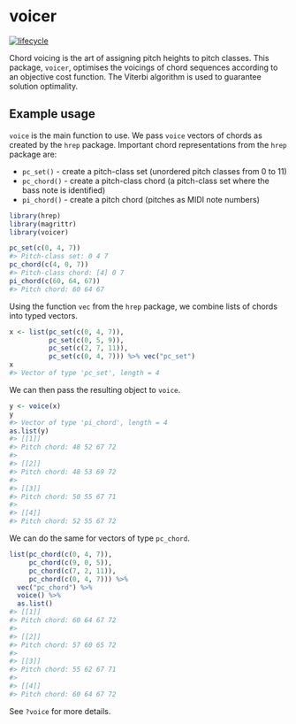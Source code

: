 
# voicer

[![lifecycle](https://img.shields.io/badge/lifecycle-experimental-orange.svg)](https://www.tidyverse.org/lifecycle/#experimental)

Chord voicing is the art of assigning pitch heights to pitch classes.
This package, `voicer`, optimises the voicings of chord sequences
according to an objective cost function. The Viterbi algorithm is used
to guarantee solution optimality.

## Example usage

`voice` is the main function to use. We pass `voice` vectors of chords
as created by the `hrep` package. Important chord representations from
the `hrep` package are:

  - `pc_set()` - create a pitch-class set (unordered pitch classes from
    0 to 11)
  - `pc_chord()` - create a pitch-class chord (a pitch-class set where
    the bass note is identified)
  - `pi_chord()` - create a pitch chord (pitches as MIDI note numbers)

<!-- end list -->

``` r
library(hrep)
library(magrittr)
library(voicer)

pc_set(c(0, 4, 7))
#> Pitch-class set: 0 4 7
pc_chord(c(4, 0, 7))
#> Pitch-class chord: [4] 0 7
pi_chord(c(60, 64, 67))
#> Pitch chord: 60 64 67
```

Using the function `vec` from the `hrep` package, we combine lists of
chords into typed vectors.

``` r
x <- list(pc_set(c(0, 4, 7)), 
          pc_set(c(0, 5, 9)),
          pc_set(c(2, 7, 11)), 
          pc_set(c(0, 4, 7))) %>% vec("pc_set")
x
#> Vector of type 'pc_set', length = 4
```

We can then pass the resulting object to `voice`.

``` r
y <- voice(x)
y 
#> Vector of type 'pi_chord', length = 4
as.list(y)
#> [[1]]
#> Pitch chord: 48 52 67 72
#> 
#> [[2]]
#> Pitch chord: 48 53 69 72
#> 
#> [[3]]
#> Pitch chord: 50 55 67 71
#> 
#> [[4]]
#> Pitch chord: 52 55 67 72
```

We can do the same for vectors of type `pc_chord`.

``` r
list(pc_chord(c(0, 4, 7)), 
     pc_chord(c(9, 0, 5)),
     pc_chord(c(7, 2, 11)), 
     pc_chord(c(0, 4, 7))) %>% 
  vec("pc_chord") %>% 
  voice() %>% 
  as.list()
#> [[1]]
#> Pitch chord: 60 64 67 72
#> 
#> [[2]]
#> Pitch chord: 57 60 65 72
#> 
#> [[3]]
#> Pitch chord: 55 62 67 71
#> 
#> [[4]]
#> Pitch chord: 60 64 67 72
```

See `?voice` for more details.
